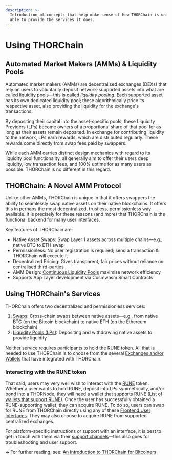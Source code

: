 ```yaml
---
description: >-
  Introduction of concepts that help make sense of how THORChain is uniquely
  able to provide the services it does.
---
```


# Using THORChain

## Automated Market Makers (AMMs) & Liquidity Pools

Automated market makers (AMMs) are decentralised exchanges (DEXs) that rely on users to voluntarily deposit network-supported assets into what are called liquidity pools—this is called _liquidity_ _pooling_. Each supported asset has its own dedicated liquidity pool; these algorithmically price its respective asset, also providing the liquidity for the exchange's transactions.&#x20;

By depositing their capital into the asset-specific pools, these Liquidity Providers (LPs) become owners of a proportional share of that pool for as long as their assets remain deposited. In exchange for contributing liquidity to the network, LPs earn rewards, which are distributed regularly. These rewards come directly from swap fees paid by swappers.

While each AMM carries distinct design mechanics with regard to its liquidity pool functionality, all generally aim to offer their users deep liquidity, low transaction fees, and 100% uptime for as many users as possible. THORChain is no different in this regard.

## THORChain: A Novel AMM Protocol&#x20;

Unlike other AMMs, THORChain is unique in that it offers swappers the ability to seamlessly swap native assets on their native blockchains. It offers this in perhaps the most decentralized, trustless, permissionless way available. It is precisely for these reasons (and more) that THORChain is the functional backend for many user interfaces.

Key features of THORChain are:

* Native Asset Swaps: Swap Layer 1 assets across multiple chains—e.g., native BTC to ETH swap
* Permissionless: No user registration is required; send a transaction & THORChain will execute it
* Decentralized Pricing: Gives transparent, fair prices without reliance on centralised third-parties
* AMM Design: [Continuous Liquidity Pools](../thorchain-finance/continuous-liquidity-pools.md#benefits-of-the-clp-model) maximise network efficiency
* Supports App Layer development via Cosmwasm Smart Contracts

## Using THORChain's Services

THORChain offers two decentralized and permissionless services:

1. [Swaps](https://docs.thorchain.org/understanding-thorchain/roles/swapping): Cross-chain swaps between native assets—e.g., from native BTC (on the Bitcoin blockchain) to native ETH (on the Ethereum blockchain)
2. [Liquidity Pools (LPs)](https://docs.thorchain.org/understanding-thorchain/roles/liquidity-providers): Depositing and withdrawing native assets to provide liquidity

Neither service requires participants to hold the RUNE token. All that is needed to use THORChain is to choose from the several [Exchanges and/or Wallets](https://docs.thorchain.org/ecosystem#exchanges-only) that have integrated with THORChain.&#x20;

### Interacting with the RUNE token

That said, users may very well wish to interact with the [RUNE](https://docs.thorchain.org/understanding-thorchain/rune) token. Whether a user wants to hold RUNE, deposit into LPs symmetrically, and/or [bond](https://docs.thorchain.org/understanding-thorchain/roles/node-operators) into a THORNode, they will need a wallet that supports RUNE ([List of wallets that support RUNE](https://docs.thorchain.org/ecosystem#integrated-wallets-and-exchanges)). Once the user has successfully obtained a RUNE-supporting wallet, they can acquire RUNE. To do so, users can swap for RUNE from THORChain directly using any of these [Frontend User Interfaces](https://docs.thorchain.org/ecosystem#exchanges-only). They may also choose to acquire RUNE from supported centralized exchanges.

For platform-specific instructions or support with an interface, it is best to get in touch with them via their [support channels](../ecosystem.md#integrated-wallets-and-exchanges)—this also goes for troubleshooting and user support.

➜ For further reading, see: [An Introduction to THORChain for Bitcoiners](https://erikvoorhees.medium.com/an-introduction-to-thorchain-for-bitcoiners-3f621bf0028e)
